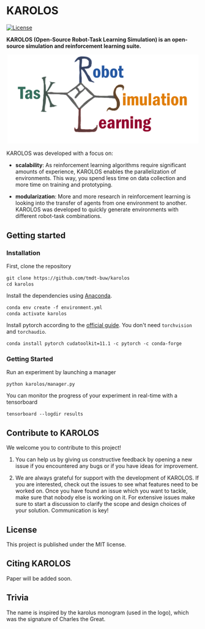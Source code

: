 # KAROLOS
[![License](https://img.shields.io/badge/license-MIT-blue.svg)](https://github.com/rlworkgroup/metaworld/blob/master/LICENSE)

__KAROLOS (Open-Source Robot-Task Learning Simulation) is an open-source simulation and reinforcement learning suite.__

<p align="center">
<img src="docs/images/logo.png" width="500">
</p>

KAROLOS was developed with a focus on:

- __scalability__: As reinforcement learning algorithms require significant amounts of experience,
KAROLOS enables the parallelization of environments.
This way, you spend less time on data collection and more time on training and prototyping.

-  __modularization__: More and more research in reinforcement learning is looking into the transfer of agents from one environment to another.
KAROLOS was developed to quickly generate environments with different robot-task combinations.


## Getting started

### Installation

First, clone the repository

```
git clone https://github.com/tmdt-buw/karolos
cd karolos
```

Install the dependencies using [Anaconda](https://docs.anaconda.com/anaconda/install/).
```
conda env create -f environment.yml
conda activate karolos
```

Install pytorch according to the [official guide](https://pytorch.org/get-started/locally/).
You don't need ``torchvision`` and ``torchaudio``.
```
conda install pytorch cudatoolkit=11.1 -c pytorch -c conda-forge
```

### Getting Started

Run an experiment by launching a manager

```
python karolos/manager.py
```

You can monitor the progress of your experiment in real-time with a tensorboard

```
tensorboard --logdir results
```

## Contribute to KAROLOS

We welcome you to contribute to this project!

1. You can help us by giving us constructive feedback by opening a new issue if you encountered any bugs or if you have ideas for improvement.

2. We are always grateful for support with the development of KAROLOS.
If you are interested, check out the issues to see what features need to be worked on.
Once you have found an issue which you want to tackle, make sure that nobody else is working on it.
For extensive issues make sure to start a discussion to clarify the scope and design choices of your solution.
Communication is key!

## License

This project is published under the MIT license.

## Citing KAROLOS

Paper will be added soon.

## Trivia

The name is inspired by the karolus monogram (used in the logo), which was the signature of Charles the Great. 

